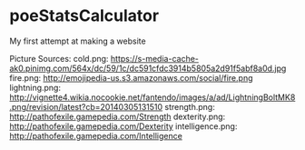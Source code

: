 # poeStatsCalculator
My first attempt at making a website


Picture Sources:
cold.png: https://s-media-cache-ak0.pinimg.com/564x/dc/59/1c/dc591cfdc3914b5805a2d91f5abf8a0d.jpg
fire.png: http://emojipedia-us.s3.amazonaws.com/social/fire.png
lightning.png: http://vignette4.wikia.nocookie.net/fantendo/images/a/ad/LightningBoltMK8.png/revision/latest?cb=20140305131510
strength.png: http://pathofexile.gamepedia.com/Strength
dexterity.png: http://pathofexile.gamepedia.com/Dexterity
intelligence.png: http://pathofexile.gamepedia.com/Intelligence
